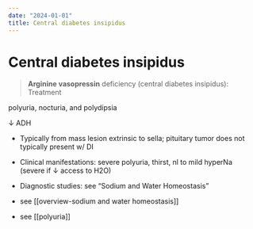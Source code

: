 ```yaml
---
date: "2024-01-01"
title: Central diabetes insipidus
---
```


# Central diabetes insipidus

> **Arginine vasopressin** deficiency (central diabetes insipidus): Treatment

polyuria, nocturia, and polydipsia

↓ ADH
* Typically from mass lesion extrinsic to sella; pituitary tumor does not typically present w/ DI
* Clinical manifestations: severe polyuria, thirst, nl to mild hyperNa (severe if ↓ access to H2O)
* Diagnostic studies: see “Sodium and Water Homeostasis”
 
* see [[overview-sodium and water homeostasis]]
* see [[polyuria]]
